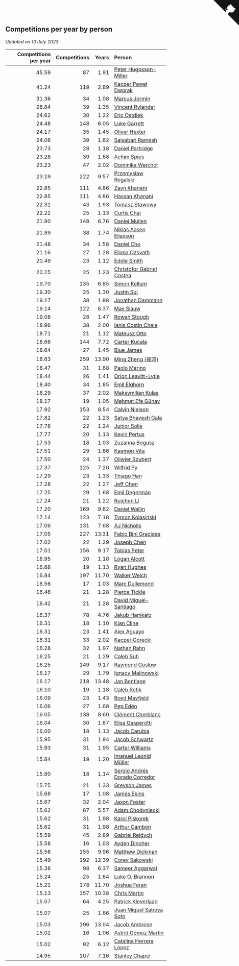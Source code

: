 ## Competitions per year by person

*Updated on 10 July 2023*

| Competitions per year | Competitions | Years | Person |
| ---: | ---: | ---: | :--- |
| 45.59 | 87 | 1.91 | [Peter Hugosson-Miller](https://www.worldcubeassociation.org/persons/2021HUGO01) |
| 41.24 | 119 | 2.89 | [Kacper Paweł Dworak](https://www.worldcubeassociation.org/persons/2020DWOR01) |
| 31.36 | 34 | 1.08 | [Marcus Jormin](https://www.worldcubeassociation.org/persons/2022JORM01) |
| 28.84 | 39 | 1.35 | [Vincent Rylander](https://www.worldcubeassociation.org/persons/2022RYLA01) |
| 24.62 | 30 | 1.22 | [Eric Ostdiek](https://www.worldcubeassociation.org/persons/2022OSTD01) |
| 24.48 | 148 | 6.05 | [Luke Garrett](https://www.worldcubeassociation.org/persons/2017GARR05) |
| 24.17 | 35 | 1.45 | [Oliver Hexter](https://www.worldcubeassociation.org/persons/2022HEXT01) |
| 24.06 | 39 | 1.62 | [Saisabari Ramesh](https://www.worldcubeassociation.org/persons/2021RAME01) |
| 23.73 | 28 | 1.18 | [Daniel Partridge](https://www.worldcubeassociation.org/persons/2022PART02) |
| 23.28 | 39 | 1.68 | [Achim Spies](https://www.worldcubeassociation.org/persons/2021SPIE01) |
| 23.23 | 47 | 2.02 | [Dominika Warchoł](https://www.worldcubeassociation.org/persons/2021WARC01) |
| 23.19 | 222 | 9.57 | [Przemysław Rogalski](https://www.worldcubeassociation.org/persons/2013ROGA02) |
| 22.85 | 111 | 4.86 | [Zayn Khanani](https://www.worldcubeassociation.org/persons/2018KHAN28) |
| 22.85 | 111 | 4.86 | [Hassan Khanani](https://www.worldcubeassociation.org/persons/2018KHAN26) |
| 22.31 | 43 | 1.93 | [Tomasz Stawowy](https://www.worldcubeassociation.org/persons/2021STAW01) |
| 22.22 | 25 | 1.13 | [Curtis Chai](https://www.worldcubeassociation.org/persons/2022CHAI02) |
| 21.90 | 148 | 6.76 | [Daniel Mullen](https://www.worldcubeassociation.org/persons/2016MULL04) |
| 21.89 | 38 | 1.74 | [Niklas Aasen Eliasson](https://www.worldcubeassociation.org/persons/2021ELIA01) |
| 21.48 | 34 | 1.58 | [Daniel Cho](https://www.worldcubeassociation.org/persons/2021CHOD01) |
| 21.16 | 27 | 1.28 | [Eliana Ozsvath](https://www.worldcubeassociation.org/persons/2022OZSV01) |
| 20.49 | 23 | 1.12 | [Eddie Smith](https://www.worldcubeassociation.org/persons/2022SMIT20) |
| 20.25 | 25 | 1.23 | [Christofor Gabriel Costea](https://www.worldcubeassociation.org/persons/2022COST03) |
| 19.70 | 135 | 6.85 | [Simon Kellum](https://www.worldcubeassociation.org/persons/2016KELL12) |
| 19.30 | 25 | 1.30 | [Justin Sui](https://www.worldcubeassociation.org/persons/2022SUIJ01) |
| 19.17 | 38 | 1.98 | [Jonathan Dammann](https://www.worldcubeassociation.org/persons/2021DAMM01) |
| 19.14 | 122 | 6.37 | [Max Siauw](https://www.worldcubeassociation.org/persons/2017SIAU02) |
| 19.08 | 28 | 1.47 | [Rowan Stough](https://www.worldcubeassociation.org/persons/2022STOU01) |
| 18.96 | 38 | 2.00 | [Ianis Costin Chele](https://www.worldcubeassociation.org/persons/2021CHEL01) |
| 18.71 | 21 | 1.12 | [Mateusz Otto](https://www.worldcubeassociation.org/persons/2022OTTO01) |
| 18.66 | 144 | 7.72 | [Carter Kucala](https://www.worldcubeassociation.org/persons/2015KUCA01) |
| 18.64 | 27 | 1.45 | [Blue James](https://www.worldcubeassociation.org/persons/2022JAME01) |
| 18.63 | 259 | 13.90 | [Ming Zheng (郑鸣)](https://www.worldcubeassociation.org/persons/2009ZHEN11) |
| 18.47 | 31 | 1.68 | [Paolo Marino](https://www.worldcubeassociation.org/persons/2021MARI04) |
| 18.44 | 26 | 1.41 | [Orion Leavitt-Lytle](https://www.worldcubeassociation.org/persons/2022LEAV01) |
| 18.40 | 34 | 1.85 | [Emil Elghorn](https://www.worldcubeassociation.org/persons/2021ELGH01) |
| 18.29 | 37 | 2.02 | [Maksymilian Kulas](https://www.worldcubeassociation.org/persons/2021KULA02) |
| 18.17 | 19 | 1.05 | [Mehmet Efe Günay](https://www.worldcubeassociation.org/persons/2022GUNA05) |
| 17.92 | 153 | 8.54 | [Calvin Nielson](https://www.worldcubeassociation.org/persons/2014NIEL03) |
| 17.82 | 22 | 1.23 | [Satya Bhavesh Gala](https://www.worldcubeassociation.org/persons/2022GALA03) |
| 17.78 | 22 | 1.24 | [Junior Solis](https://www.worldcubeassociation.org/persons/2022SOLI03) |
| 17.77 | 20 | 1.13 | [Kevin Pertus](https://www.worldcubeassociation.org/persons/2022PERT01) |
| 17.53 | 18 | 1.03 | [Zuzanna Bogusz](https://www.worldcubeassociation.org/persons/2022BOGU01) |
| 17.51 | 29 | 1.66 | [Kaemon Vita](https://www.worldcubeassociation.org/persons/2021VITA01) |
| 17.50 | 24 | 1.37 | [Oliwier Szubert](https://www.worldcubeassociation.org/persons/2022SZUB01) |
| 17.37 | 125 | 7.20 | [Wilfrid Py](https://www.worldcubeassociation.org/persons/2016PYWI01) |
| 17.29 | 23 | 1.33 | [Thiago Han](https://www.worldcubeassociation.org/persons/2022HANT01) |
| 17.28 | 22 | 1.27 | [Jeff Chen](https://www.worldcubeassociation.org/persons/2022CHEN19) |
| 17.25 | 29 | 1.68 | [Emil Degerman](https://www.worldcubeassociation.org/persons/2021DEGE01) |
| 17.24 | 21 | 1.22 | [Ruichen Li](https://www.worldcubeassociation.org/persons/2022LIRU02) |
| 17.20 | 169 | 9.82 | [Daniel Wallin](https://www.worldcubeassociation.org/persons/2013WALL03) |
| 17.14 | 123 | 7.18 | [Tymon Kolasiński](https://www.worldcubeassociation.org/persons/2016KOLA02) |
| 17.06 | 131 | 7.68 | [AJ Nicholls](https://www.worldcubeassociation.org/persons/2015NICH04) |
| 17.05 | 227 | 13.31 | [Fabio Bini Graciose](https://www.worldcubeassociation.org/persons/2010GRAC02) |
| 17.02 | 22 | 1.29 | [Joseph Chen](https://www.worldcubeassociation.org/persons/2022CHEN16) |
| 17.01 | 156 | 9.17 | [Tobias Peter](https://www.worldcubeassociation.org/persons/2014PETE03) |
| 16.95 | 20 | 1.18 | [Logan Alcott](https://www.worldcubeassociation.org/persons/2022ALCO02) |
| 16.88 | 19 | 1.13 | [Ryan Hughes](https://www.worldcubeassociation.org/persons/2022HUGH04) |
| 16.84 | 197 | 11.70 | [Walker Welch](https://www.worldcubeassociation.org/persons/2011WELC01) |
| 16.56 | 17 | 1.03 | [Marc Dullemond](https://www.worldcubeassociation.org/persons/2022DULL01) |
| 16.46 | 21 | 1.28 | [Pierce Tickle](https://www.worldcubeassociation.org/persons/2022TICK01) |
| 16.42 | 21 | 1.28 | [David Miguel-Santiago](https://www.worldcubeassociation.org/persons/2022MIGU02) |
| 16.37 | 78 | 4.76 | [Jakub Hamkało](https://www.worldcubeassociation.org/persons/2018HAMK01) |
| 16.31 | 18 | 1.10 | [Kian Cline](https://www.worldcubeassociation.org/persons/2022CLIN01) |
| 16.31 | 23 | 1.41 | [Alex Aguayo](https://www.worldcubeassociation.org/persons/2022AGUA01) |
| 16.31 | 33 | 2.02 | [Kacper Górecki](https://www.worldcubeassociation.org/persons/2021GORE01) |
| 16.28 | 32 | 1.97 | [Nathan Rahn](https://www.worldcubeassociation.org/persons/2021RAHN01) |
| 16.25 | 21 | 1.29 | [Caleb Suh](https://www.worldcubeassociation.org/persons/2022SUHC01) |
| 16.25 | 149 | 9.17 | [Raymond Goslow](https://www.worldcubeassociation.org/persons/2014GOSL01) |
| 16.17 | 29 | 1.79 | [Ignacy Malinowski](https://www.worldcubeassociation.org/persons/2021MALI02) |
| 16.17 | 218 | 13.48 | [Jan Bentlage](https://www.worldcubeassociation.org/persons/2010BENT01) |
| 16.10 | 19 | 1.18 | [Caleb Retik](https://www.worldcubeassociation.org/persons/2022RETI01) |
| 16.09 | 23 | 1.43 | [Boyd Mayfield](https://www.worldcubeassociation.org/persons/2022MAYF01) |
| 16.06 | 27 | 1.68 | [Pep Edén](https://www.worldcubeassociation.org/persons/2021EDEN01) |
| 16.05 | 138 | 8.60 | [Clément Cherblanc](https://www.worldcubeassociation.org/persons/2014CHER05) |
| 16.04 | 30 | 1.87 | [Elisa Gasperotti](https://www.worldcubeassociation.org/persons/2021GASP01) |
| 16.00 | 18 | 1.13 | [Jacob Carubia](https://www.worldcubeassociation.org/persons/2022CARU02) |
| 15.95 | 31 | 1.94 | [Jacob Schwartz](https://www.worldcubeassociation.org/persons/2021SCHW01) |
| 15.93 | 31 | 1.95 | [Carter Williams](https://www.worldcubeassociation.org/persons/2021WILL06) |
| 15.84 | 19 | 1.20 | [Imanuel Leonid Müller](https://www.worldcubeassociation.org/persons/2022MULL02) |
| 15.80 | 18 | 1.14 | [Sergio Andrés Dorado Corredor](https://www.worldcubeassociation.org/persons/2022CORR05) |
| 15.75 | 21 | 1.33 | [Greyson James](https://www.worldcubeassociation.org/persons/2022JAME02) |
| 15.68 | 17 | 1.08 | [James Ekins](https://www.worldcubeassociation.org/persons/2022EKIN01) |
| 15.67 | 32 | 2.04 | [Jaxon Foster](https://www.worldcubeassociation.org/persons/2021FOST01) |
| 15.62 | 87 | 5.57 | [Adam Chodyniecki](https://www.worldcubeassociation.org/persons/2017CHOD02) |
| 15.62 | 31 | 1.98 | [Karol Piskorek](https://www.worldcubeassociation.org/persons/2021PISK01) |
| 15.62 | 31 | 1.98 | [Arthur Cambon](https://www.worldcubeassociation.org/persons/2021CAMB01) |
| 15.59 | 45 | 2.89 | [Gabriel Rejdych](https://www.worldcubeassociation.org/persons/2020REJD01) |
| 15.58 | 16 | 1.03 | [Ayden Dincher](https://www.worldcubeassociation.org/persons/2022DINC01) |
| 15.56 | 155 | 9.96 | [Matthew Dickman](https://www.worldcubeassociation.org/persons/2013DICK01) |
| 15.49 | 192 | 12.39 | [Corey Sakowski](https://www.worldcubeassociation.org/persons/2011SAKO01) |
| 15.38 | 98 | 6.37 | [Sameer Aggarwal](https://www.worldcubeassociation.org/persons/2017AGGA01) |
| 15.24 | 25 | 1.64 | [Luke O. Brannon](https://www.worldcubeassociation.org/persons/2021BRAN02) |
| 15.21 | 178 | 11.70 | [Joshua Feran](https://www.worldcubeassociation.org/persons/2011FERA01) |
| 15.13 | 157 | 10.38 | [Chris Martin](https://www.worldcubeassociation.org/persons/2013MART03) |
| 15.07 | 64 | 4.25 | [Patrick Kleverlaan](https://www.worldcubeassociation.org/persons/2019KLEV01) |
| 15.07 | 25 | 1.66 | [Juan Miguel Saboya Soto](https://www.worldcubeassociation.org/persons/2021SOTO01) |
| 15.03 | 196 | 13.04 | [Jacob Ambrose](https://www.worldcubeassociation.org/persons/2010AMBR01) |
| 15.02 | 16 | 1.06 | [Astrid Gómez Martin](https://www.worldcubeassociation.org/persons/2022MART26) |
| 15.02 | 92 | 6.12 | [Catalina Herrera López](https://www.worldcubeassociation.org/persons/2017LOPE31) |
| 14.95 | 107 | 7.16 | [Stanley Chapel](https://www.worldcubeassociation.org/persons/2016CHAP04) |


<a href="https://github.com/jonatanklosko/wca_statistics" class="github-corner" aria-label="View source on Github"><svg width="80" height="80" viewBox="0 0 250 250" style="fill:#151513; color:#fff; position: absolute; top: 0; border: 0; right: 0;" aria-hidden="true"><path d="M0,0 L115,115 L130,115 L142,142 L250,250 L250,0 Z"></path><path d="M128.3,109.0 C113.8,99.7 119.0,89.6 119.0,89.6 C122.0,82.7 120.5,78.6 120.5,78.6 C119.2,72.0 123.4,76.3 123.4,76.3 C127.3,80.9 125.5,87.3 125.5,87.3 C122.9,97.6 130.6,101.9 134.4,103.2" fill="currentColor" style="transform-origin: 130px 106px;" class="octo-arm"></path><path d="M115.0,115.0 C114.9,115.1 118.7,116.5 119.8,115.4 L133.7,101.6 C136.9,99.2 139.9,98.4 142.2,98.6 C133.8,88.0 127.5,74.4 143.8,58.0 C148.5,53.4 154.0,51.2 159.7,51.0 C160.3,49.4 163.2,43.6 171.4,40.1 C171.4,40.1 176.1,42.5 178.8,56.2 C183.1,58.6 187.2,61.8 190.9,65.4 C194.5,69.0 197.7,73.2 200.1,77.6 C213.8,80.2 216.3,84.9 216.3,84.9 C212.7,93.1 206.9,96.0 205.4,96.6 C205.1,102.4 203.0,107.8 198.3,112.5 C181.9,128.9 168.3,122.5 157.7,114.1 C157.9,116.9 156.7,120.9 152.7,124.9 L141.0,136.5 C139.8,137.7 141.6,141.9 141.8,141.8 Z" fill="currentColor" class="octo-body"></path></svg></a><style>.github-corner:hover .octo-arm{animation:octocat-wave 560ms ease-in-out}@keyframes octocat-wave{0%,100%{transform:rotate(0)}20%,60%{transform:rotate(-25deg)}40%,80%{transform:rotate(10deg)}}@media (max-width:500px){.github-corner:hover .octo-arm{animation:none}.github-corner .octo-arm{animation:octocat-wave 560ms ease-in-out}}</style>
